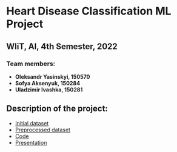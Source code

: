 # Heart Disease Classification ML Project
## WIiT, AI, 4th Semester, 2022
### Team members: 
 - **Oleksandr Yasinskyi, 150570**
 - **Sofya Aksenyuk, 150284**
 - **Uladzimir Ivashka, 150281**

## Description of the project:
  - [Initial dataset](https://github.com/alessandro1802/heart-diseases-classification/blob/main/heart_2020_cleaned.csv)
  - [Preprocessed dataset](https://github.com/alessandro1802/heart-diseases-classification/blob/main/heart_numerical_oversampled.zip)
  - [Code](https://github.com/alessandro1802/heart-diseases-classification/blob/main/ML.ipynb)
  - [Presentation](https://github.com/alessandro1802/heart-diseases-classification/blob/main/Heart%20Disease%20Classification.pptx)

